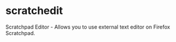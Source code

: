 scratchedit
===========

Scratchpad Editor - Allows you to use external text editor on Firefox Scratchpad.